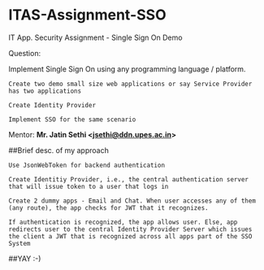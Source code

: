 # ITAS-Assignment-SSO
IT App. Security Assignment - Single Sign On Demo

Question:

Implement Single Sign On using any programming language / platform.

    Create two demo small size web applications or say Service Provider has two applications

    Create Identity Provider

    Implement SSO for the same scenario
    
Mentor: **Mr. Jatin Sethi \<jsethi@ddn.upes.ac.in\>**

##Brief desc. of my approach

    Use JsonWebToken for backend authentication
    
    Create Identitiy Provider, i.e., the central authentication server that will issue token to a user that logs in
    
    Create 2 dummy apps - Email and Chat. When user accesses any of them (any route), the app checks for JWT that it recognizes.
    
    If authentication is recognized, the app allows user. Else, app redirects user to the central Identity Provider Server which issues the client a JWT that is recognized across all apps part of the SSO System
    
##YAY :-)
